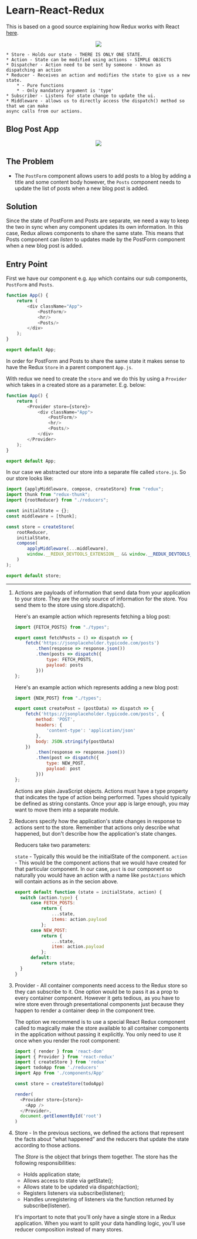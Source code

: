 # Learn-React-Redux

This is based on a good source explaining how Redux works with React [here](https://www.youtube.com/watch?v=93p3LxR9xfM&t).

<p align="center">
    <img src="https://user-images.githubusercontent.com/29547780/59553727-15c87780-8f91-11e9-8035-aaab63a7f18f.png" />
</p>

    * Store - Holds our state - THERE IS ONLY ONE STATE.
    * Action - State can be modified using actions - SIMPLE OBJECTS
    * Dispatcher - Action need to be sent by someone - known as dispatching an action
    * Reducer - Receives an action and modifies the state to give us a new state.
        * - Pure functions
        * - Only mandatory argument is 'type'
    * Subscriber - Listens for state change to update the ui.
    * Middleware - allows us to directly access the dispatch() method so that we can make
    async calls from our actions.
    
## Blog Post App

<p align=center>
    <img src="https://user-images.githubusercontent.com/29547780/60361018-04da2600-99d5-11e9-9f2d-a477b2f7067e.png"/>
</p>
   

## The Problem

- The `PostForm` component allows users to add posts to a blog by adding a title and some content body 
however, the `Posts` component needs to update the list of posts when a new blog post is added.

## Solution

Since the state of PostForm and Posts are separate, we need a way to keep the two 
in sync when any component updates its own information.
In this case, Redux allows components to share the same state. This means that Posts
component can _listen_ to updates made by the PostForm component when a new blog
post is added.

## Entry Point

First we have our component e.g. `App` which contains our sub components,
`PostForm` and `Posts`.

```js
function App() {
    return (
        <div className="App">
            <PostForm/>
            <hr/>
            <Posts/>
        </div>
    );
}

export default App;
```

In order for PostForm and Posts to share the same state it makes sense to have the
Redux `Store` in a parent component `App.js`.

With redux we need to create the `store` and we do this by using a `Provider` which takes in 
a created store as a parameter. E.g. below:

```js
function App() {
    return (
        <Provider store={store}>
            <div className="App">
                <PostForm/>
                <hr/>
                <Posts/>
            </div>
        </Provider>
    );
}

export default App;
```

In our case we abstracted our store into a separate file called `store.js`. So our store looks like:
```js
import {applyMiddleware, compose, createStore} from "redux";
import thunk from "redux-thunk";
import {rootReducer} from "./reducers";

const initialState = {};
const middleware = [thunk];

const store = createStore(
    rootReducer,
    initialState,
    compose(
        applyMiddleware(...middleware),
        window.__REDUX_DEVTOOLS_EXTENSION__ && window.__REDUX_DEVTOOLS_EXTENSION__()
    )
);

export default store;
```
 



---

1) Actions are payloads of information that send data from your application to your store. They are the only source of information for the store. You send them to the store using store.dispatch().
   
   Here's an example action which represents fetching a blog post:
   
   ```js
   import {FETCH_POSTS} from "./types";
   
   export const fetchPosts = () => dispatch => {
       fetch('https://jsonplaceholder.typicode.com/posts')
           .then(response => response.json())
           .then(posts => dispatch({
               type: FETCH_POSTS,
               payload: posts
           }))
   };
   ```
   
   Here's an example action which represents adding a new blog post:
   
   ```js
   import {NEW_POST} from "./types";
   
   export const createPost = (postData) => dispatch => {
       fetch('https://jsonplaceholder.typicode.com/posts', {
           method: 'POST',
           headers: {
               'content-type': 'application/json'
           },
           body: JSON.stringify(postData)
       })
           .then(response => response.json())
           .then(post => dispatch({
               type: NEW_POST,
               payload: post
           }))
   };
   ```
   
   Actions are plain JavaScript objects. Actions must have a type property that indicates the type of action being performed. Types should typically be defined as string constants. Once your app is large enough, you may want to move them into a separate module.

2) Reducers specify how the application's state changes in response to actions sent to the store. Remember that actions only describe what happened, but don't describe how the application's state changes.
    
    Reducers take two parameters:
    
    `state` - Typically this would be the initialState of the component.
    `action` - This would be the component actions that we would have created for that
    particular component. In our case, `post` is our component so naturally you would have
    an action with a name like `postActions` which will contain actions as in the secion above.
   
    ```js
    export default function (state = initialState, action) {
      switch (action.type) {
          case FETCH_POSTS:
              return {
                  ...state,
                  items: action.payload
              };
          case NEW_POST:
              return {
                  ...state,
                  item: action.payload
              };
          default:
              return state;
      }
    }
    ```

3) Provider - All container components need access to the Redux store so they can subscribe to it. One option would be to pass it as a prop to every container component. However it gets tedious, as you have to wire store even through presentational components just because they happen to render a container deep in the component tree.

    The option we recommend is to use a special React Redux component called <Provider> to magically make the store available to all container components in the application without passing it explicitly. You only need to use it once when you render the root component:
    
    ```js
    import { render } from 'react-dom'
    import { Provider } from 'react-redux'
    import { createStore } from 'redux'
    import todoApp from './reducers'
    import App from './components/App'
    
    const store = createStore(todoApp)
    
    render(
      <Provider store={store}>
        <App />
      </Provider>,
      document.getElementById('root')
    )
    ```
    
4) Store - In the previous sections, we defined the actions that represent the facts about “what happened” and the reducers that update the state according to those actions.
    
    The *Store* is the object that brings them together. The store has the following responsibilities:
    
    * Holds application state;
    * Allows access to state via getState();
    * Allows state to be updated via dispatch(action);
    * Registers listeners via subscribe(listener);
    * Handles unregistering of listeners via the function returned by subscribe(listener).
    
    It's important to note that you'll only have a single store in a Redux application. When you want to split your data handling logic, you'll use reducer composition instead of many stores.

   
<!-- TODO: Add more reading info on REDUX lifecycle. -->